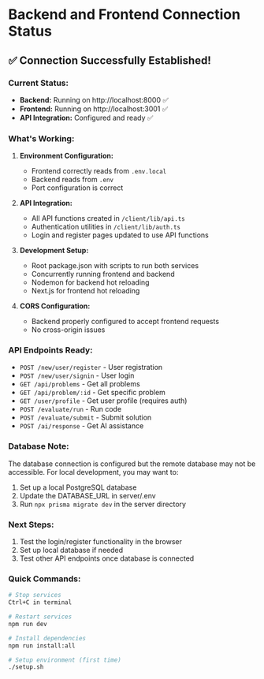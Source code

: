 # Backend and Frontend Connection Status

## ✅ Connection Successfully Established!

### Current Status:
- **Backend:** Running on http://localhost:8000 ✅
- **Frontend:** Running on http://localhost:3001 ✅
- **API Integration:** Configured and ready ✅

### What's Working:
1. **Environment Configuration:** 
   - Frontend correctly reads from `.env.local`
   - Backend reads from `.env`
   - Port configuration is correct

2. **API Integration:**
   - All API functions created in `/client/lib/api.ts`
   - Authentication utilities in `/client/lib/auth.ts`
   - Login and register pages updated to use API functions

3. **Development Setup:**
   - Root package.json with scripts to run both services
   - Concurrently running frontend and backend
   - Nodemon for backend hot reloading
   - Next.js for frontend hot reloading

4. **CORS Configuration:**
   - Backend properly configured to accept frontend requests
   - No cross-origin issues

### API Endpoints Ready:
- `POST /new/user/register` - User registration
- `POST /new/user/signin` - User login  
- `GET /api/problems` - Get all problems
- `GET /api/problem/:id` - Get specific problem
- `GET /user/profile` - Get user profile (requires auth)
- `POST /evaluate/run` - Run code
- `POST /evaluate/submit` - Submit solution
- `POST /ai/response` - Get AI assistance

### Database Note:
The database connection is configured but the remote database may not be accessible. For local development, you may want to:
1. Set up a local PostgreSQL database
2. Update the DATABASE_URL in server/.env
3. Run `npx prisma migrate dev` in the server directory

### Next Steps:
1. Test the login/register functionality in the browser
2. Set up local database if needed
3. Test other API endpoints once database is connected

### Quick Commands:
```bash
# Stop services
Ctrl+C in terminal

# Restart services  
npm run dev

# Install dependencies
npm run install:all

# Setup environment (first time)
./setup.sh
```
